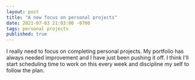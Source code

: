 ```yaml
---
layout: post
title: "A new focus on personal projects"
date: 2021-07-03 21:03:00 -0700
tags: personal projects
published: true
---
```


I really need to focus on completing personal projects.  My portfolio has always needed improvement and I have just been pushing it off.  I think I'll start scheduling time to work on this every week and discipline my self to follow the plan.
